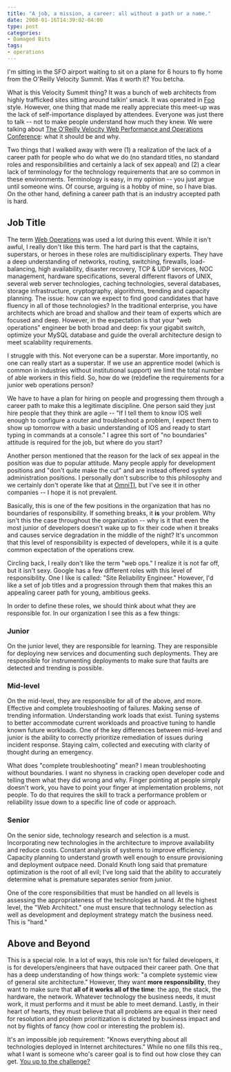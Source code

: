 ```yaml
---
title: "A job, a mission, a career: all without a path or a name."
date: 2008-01-16T14:39:02-04:00
type: post
categories:
- Damaged Bits
tags:
- operations
---
```


<p> I'm sitting in the SFO airport waiting to sit on a plane for 6 hours to fly home from the O'Reilly Velocity Summit.  Was it worth it?  You betcha. </p>  <p> What is this Velocity Summit thing?  It was a bunch of web architects from highly trafficked sites sitting around talkin' smack.  It was operated in <a href="http://en.wikipedia.org/wiki/Foo_Camp">Foo</a> style.  However, one thing that made me really appreciate this meet-up was the lack of self-importance displayed by attendees.  Everyone was just there to talk -- not to make people understand how much they knew.  We were talking about <a href="http://en.oreilly.com/velocity2008/public/content/home">The O'Reilly Velocity Web Performance and Operations Conference</a>: what it should be and why. </p>  <p> Two things that I walked away with were (1) a realization of the lack of a career path for people who do what we do (no standard titles, no standard roles and responsibilities and certainly a lack of sex appeal) and (2) a clear lack of terminology for the technology requirements that are so common in these environments.  Terminology is easy, in my opinion -- you just argue until someone wins.  Of course, arguing is a hobby of mine, so I have bias.  On the other hand, defining a career path that is an industry accepted path is hard. </p>  <h2>Job Title</h2> <p> The term <a href="http://en.wikipedia.org/wiki/Web_operations">Web Operations</a> was used a lot during this event.  While it isn't awful, I really don't like this term.  The hard part is that the captains, superstars, or heroes in these roles are multidisciplinary experts.  They have a deep understanding of networks, routing, switching, firewalls, load-balancing, high availability, disaster recovery, TCP & UDP services, NOC management, hardware specifications, several different flavors of UNIX, several web server technologies, caching technologies, several databases, storage infrastructure, cryptography, algorithms, trending and capacity planning.  The issue: how can we expect to find good candidates that have fluency in all of those technologies?  In the traditional enterprise, you have architects which are broad and shallow and their team of experts which are focused and deep.  However, in the expectation is that your "web operations" engineer be both broad and deep: fix your gigabit switch, optimize your MySQL database and guide the overall architecture design to meet scalability requirements. </p>  <p> I struggle with this.  Not everyone can be a superstar.  More importantly, no one can really start as a superstar.  If we use an apprentice model (which is common in industries without institutional support) we limit the total number of able workers in this field.  So, how do we (re)define the requirements for a junior web operations person? </p>  <p> We have to have a plan for hiring on people and progressing them through a career path to make this a legitimate discipline.  One person said they just hire people that they think are agile -- "If I tell them to know IOS well enough to configure a router and troubleshoot a problem, I expect them to show up tomorrow with a basic understanding of IOS and ready to start typing in commands at a console."  I agree this sort of "no boundaries" attitude is required for the job, but where do you start? </p>  <p> Another person mentioned that the reason for the lack of sex appeal in the position was due to popular attitude.  Many people apply for development positions and "don't quite make the cut" and are instead offered system administration positions.   I personally don't subscribe to this philosophy and we certainly don't operate like that at <a href="http://omniti.com/">OmniTI</a>, but I've see it in other companies -- I hope it is not prevalent. </p>  <p> Basically, this is one of the few positions in the organization that has no boundaries of responsibility.  If something breaks, it <b>is</b> your problem.  Why isn't this the case throughout the organization -- why is it that even the most junior of developers  doesn't wake up to fix their code when it breaks and causes service degradation in the middle of the night?  It's uncommon that this level of responsibility is expected of developers, while it is a quite common expectation of the operations crew. </p>  <p> Circling back, I really don't like the term "web ops."  I realize it is not far off, but it isn't sexy.  Google has a few different roles with this level of responsibility.  One I like is called: "Site Reliability Engineer."  However, I'd like a set of job titles and a progression through them that makes this an appealing career path for young, ambitious geeks. </p>  <p> In order to define these roles, we should think about what they are responsible for.  In our organization I see this as a few things: </p>  <h3>Junior</h3> <p> On the junior level, they are responsible for learning.  They are responsible for deploying new services and documenting such deployments.  They are responsible for instrumenting deployments to make sure that faults are detected and trending is possible. </p>  <h3>Mid-level</h3> <p> On the mid-level, they are responsible for all of the above, and more.  Effective and complete troubleshooting of failures.  Making sense of trending information.  Understanding work loads that exist.  Tuning systems to better accommodate current workloads and proactive tuning to handle known future workloads.  One of the key differences between mid-level and junior is the ability to correctly prioritize remediation of issues during incident response.  Staying calm, collected and executing with clarity of thought during an emergency. </p>  <p> What does "complete troubleshooting" mean?  I mean troubleshooting without boundaries.  I want no shyness in cracking open developer code and telling them what they did wrong and why. Finger pointing at people simply doesn't work, you have to point your finger at implementation problems, not people.  To do that requires the skill to track a performance problem or reliability issue down to a specific line of code or approach. </p>  <h3>Senior</h3> <p> On the senior side, technology research and selection is a must.  Incorporating new technologies in the architecture to improve availability and reduce costs.  Constant analysis of systems to improve efficiency.  Capacity planning to understand growth well enough to ensure provisioning and deployment outpace need.  Donald Knuth long said that premature optimization is the root of all evil; I've long said that the ability to accurately determine what is premature separates senior from junior. </p>  <p> One of the core responsibilities that must be handled on all levels is assessing the appropriateness of the technologies at hand.  At the highest level, the "Web Architect." one must ensure that technology selection as well as development and deployment strategy match the business need.  This is "hard." </p>  <h2>Above and Beyond</h2> <p> This is a special role.  In a lot of ways, this role isn't for failed developers, it is for developers/engineers that have outpaced their career path.  One that has a deep understanding of how things work: "a complete systemic view of general site architecture."  However, they want <b>more responsibility</b>, they want to make sure that <b>all of it works all of the time</b>: the app, the stack, the hardware, the network.  Whatever technology the business needs, it must work, it must performs and it must be able to meet demand.  Lastly, in their heart of hearts, they must believe that all problems are equal in their need for resolution and problem prioritization is dictated by business impact and not by flights of fancy (how cool or interesting the problem is). </p>  <p> It's an impossible job requirement: "Knows everything about all technologies deployed in Internet architectures."   While no one fills this req., what I want is someone who's career goal is to find out how close they can get.  <a href="http://omniti.com/careers#sre">You up to the challenge?</a> </p>
